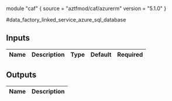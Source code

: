 module "caf" {
  source  = "aztfmod/caf/azurerm"
  version = "5.1.0"
}

#data_factory_linked_service_azure_sql_database

## Inputs
| Name | Description | Type | Default | Required |
|------|-------------|------|---------|:--------:|



## Outputs
| Name | Description |
|------|-------------|
